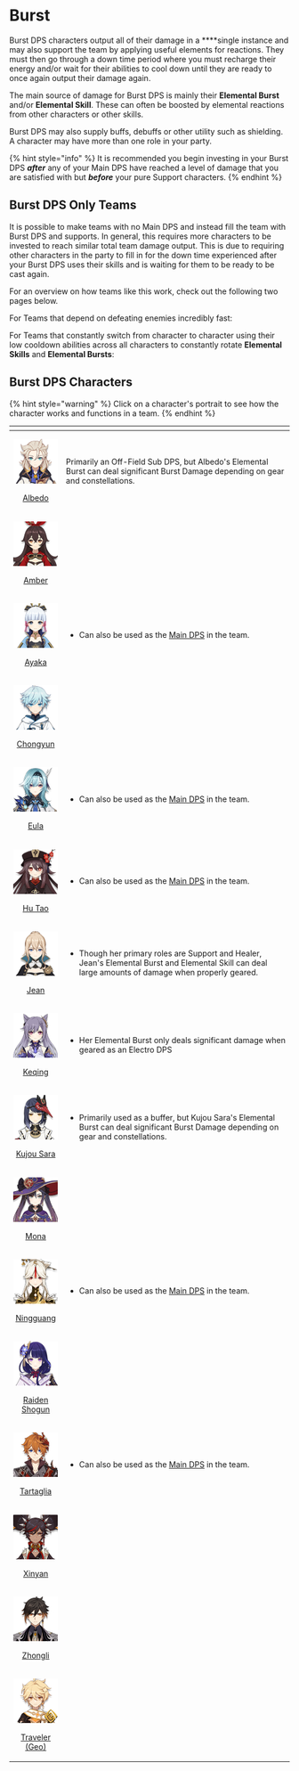 # Burst

Burst DPS characters output all of their damage in a ****single instance and may also support the team by applying useful elements for reactions. They must then go through a down time period where you must recharge their energy and/or wait for their abilities to cool down until they are ready to once again output their damage again.

The main source of damage for Burst DPS is mainly their **Elemental Burst** and/or **Elemental Skill**. These can often be boosted by elemental reactions from other characters or other skills.

Burst DPS may also supply buffs, debuffs or other utility such as shielding. A character may have more than one role in your party.

{% hint style="info" %}
It is recommended you begin investing in your Burst DPS _**after**_ any of your Main DPS have reached a level of damage that you are satisfied with but _**before**_ your pure Support characters.
{% endhint %}

## Burst DPS Only Teams

It is possible to make teams with no Main DPS and instead fill the team with Burst DPS and supports. In general, this requires more characters to be invested to reach similar total team damage output. This is due to requiring other characters in the party to fill in for the down time experienced after your Burst DPS uses their skills and is waiting for them to be ready to be cast again.

For an overview on how teams like this work, check out the following two pages below.

For Teams that depend on defeating enemies incredibly fast:

For Teams that constantly switch from character to character using their low cooldown abilities across all characters to constantly rotate **Elemental Skills** and **Elemental Bursts**:

## Burst DPS Characters

{% hint style="warning" %}
Click on a character's portrait to see how the character works and functions in a team.
{% endhint %}

<table>
  <thead>
    <tr>
      <th style="text-align:center"></th>
      <th style="text-align:left"></th>
    </tr>
  </thead>
  <tbody>
    <tr>
      <td style="text-align:center">
        <p><a href="../../characters/geo/albedo.md"><img src="../../.gitbook/assets/ui_avataricon_albedo.png" alt/> </a>
        </p>
        <p><a href="../../characters/geo/albedo.md">Albedo</a>
        </p>
      </td>
      <td style="text-align:left">Primarily an Off-Field Sub DPS, but Albedo&apos;s Elemental Burst can
        deal significant Burst Damage depending on gear and constellations.</td>
    </tr>
    <tr>
      <td style="text-align:center">
        <p><a href="../../characters/pyro/amber.md"><img src="../../.gitbook/assets/ui_avataricon_amber.png" alt/> </a>
        </p>
        <p><a href="../../characters/pyro/amber.md">Amber</a>
        </p>
      </td>
      <td style="text-align:left"></td>
    </tr>
    <tr>
      <td style="text-align:center">
        <p><a href="../../characters/cryo/ayaka.md"><img src="../../.gitbook/assets/ui_avataricon_ayaka.png" alt/> </a>
        </p>
        <p><a href="../../characters/cryo/ayaka.md">Ayaka</a>
        </p>
      </td>
      <td style="text-align:left">
        <ul>
          <li>Can also be used as the <a href="../main-dps.md">Main DPS</a> in the team.</li>
        </ul>
      </td>
    </tr>
    <tr>
      <td style="text-align:center">
        <p><a href="../../characters/cryo/chongyun.md"><img src="../../.gitbook/assets/ui_avataricon_chongyun.png" alt/> </a>
        </p>
        <p><a href="../../characters/cryo/chongyun.md">Chongyun</a>
        </p>
      </td>
      <td style="text-align:left"></td>
    </tr>
    <tr>
      <td style="text-align:center">
        <p><a href="../../characters/cryo/eula.md"><img src="../../.gitbook/assets/ui_avataricon_eula.png" alt/> </a>
        </p>
        <p><a href="../../characters/cryo/eula.md">Eula</a>
        </p>
      </td>
      <td style="text-align:left">
        <ul>
          <li>Can also be used as the <a href="../main-dps.md">Main DPS</a> in the team.</li>
        </ul>
      </td>
    </tr>
    <tr>
      <td style="text-align:center">
        <p><a href="../../characters/pyro/hu-tao.md"><img src="../../.gitbook/assets/ui_avataricon_hutao.png" alt/> </a>
        </p>
        <p><a href="../../characters/pyro/hu-tao.md">Hu Tao</a>
        </p>
      </td>
      <td style="text-align:left">
        <ul>
          <li>Can also be used as the <a href="../main-dps.md">Main DPS</a> in the team.</li>
        </ul>
      </td>
    </tr>
    <tr>
      <td style="text-align:center">
        <p><a href="../../characters/anemo/jean.md"><img src="../../.gitbook/assets/ui_avataricon_jean.png" alt/> </a>
        </p>
        <p><a href="../../characters/anemo/jean.md">Jean</a>
        </p>
      </td>
      <td style="text-align:left">
        <ul>
          <li>Though her primary roles are Support and Healer, Jean&apos;s Elemental
            Burst and Elemental Skill can deal large amounts of damage when properly
            geared.</li>
        </ul>
      </td>
    </tr>
    <tr>
      <td style="text-align:center">
        <p><a href="../../characters/electro/keqing.md"><img src="../../.gitbook/assets/ui_avataricon_keqing.png" alt/> </a>
        </p>
        <p><a href="../../characters/electro/keqing.md">Keqing</a>
        </p>
      </td>
      <td style="text-align:left">
        <ul>
          <li>Her Elemental Burst only deals significant damage when geared as an Electro
            DPS</li>
        </ul>
      </td>
    </tr>
    <tr>
      <td style="text-align:center">
        <p><a href="../../characters/electro/kujou-sara.md"><img src="../../.gitbook/assets/ui_avataricon_sara.png" alt/> </a>
        </p>
        <p><a href="../../characters/electro/kujou-sara.md">Kujou Sara</a>
        </p>
      </td>
      <td style="text-align:left">
        <ul>
          <li>Primarily used as a buffer, but Kujou Sara&apos;s Elemental Burst can
            deal significant Burst Damage depending on gear and constellations.</li>
        </ul>
      </td>
    </tr>
    <tr>
      <td style="text-align:center">
        <p><a href="../../characters/hydro/mona.md"><img src="../../.gitbook/assets/ui_avataricon_mona.png" alt/> </a>
        </p>
        <p><a href="../../characters/hydro/mona.md">Mona</a>
        </p>
      </td>
      <td style="text-align:left"></td>
    </tr>
    <tr>
      <td style="text-align:center">
        <p><a href="../../characters/geo/ningguang.md"><img src="../../.gitbook/assets/ui_avataricon_ningguang.png" alt/> </a>
        </p>
        <p><a href="../../characters/geo/ningguang.md">Ningguang</a>
        </p>
      </td>
      <td style="text-align:left">
        <ul>
          <li>Can also be used as the <a href="../main-dps.md">Main DPS</a> in the team.</li>
        </ul>
      </td>
    </tr>
    <tr>
      <td style="text-align:center">
        <p><a href="../../characters/electro/raiden-shogun.md"><img src="../../.gitbook/assets/ui_avataricon_shougun.png" alt/> </a>
        </p>
        <p><a href="../../characters/electro/raiden-shogun.md">Raiden Shogun</a>
        </p>
      </td>
      <td style="text-align:left"></td>
    </tr>
    <tr>
      <td style="text-align:center">
        <p><a href="../../characters/hydro/tartaglia.md"><img src="../../.gitbook/assets/ui_avataricon_tartaglia.png" alt/> </a>
        </p>
        <p><a href="../../characters/hydro/tartaglia.md">Tartaglia</a>
        </p>
      </td>
      <td style="text-align:left">
        <ul>
          <li>Can also be used as the <a href="../main-dps.md">Main DPS</a> in the team.</li>
        </ul>
      </td>
    </tr>
    <tr>
      <td style="text-align:center">
        <p><a href="../../characters/pyro/xinyan.md"><img src="../../.gitbook/assets/ui_avataricon_xinyan.png" alt/> </a>
        </p>
        <p><a href="../../characters/pyro/xinyan.md">Xinyan</a>
        </p>
      </td>
      <td style="text-align:left"></td>
    </tr>
    <tr>
      <td style="text-align:center">
        <p><a href="../../characters/geo/zhongli.md"><img src="../../.gitbook/assets/ui_avataricon_zhongli.png" alt/> </a>
        </p>
        <p><a href="../../characters/geo/zhongli.md">Zhongli</a>
        </p>
      </td>
      <td style="text-align:left"></td>
    </tr>
    <tr>
      <td style="text-align:center">
        <p><a href="../../characters/geo/traveler-geo.md"><img src="../../.gitbook/assets/ui_avataricon_aether_geo.png" alt/> </a>
        </p>
        <p><a href="../../characters/geo/traveler-geo.md">Traveler (Geo)</a>
        </p>
      </td>
      <td style="text-align:left"></td>
    </tr>
  </tbody>
</table>



